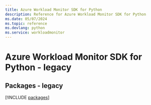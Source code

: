 ```yaml
---
title: Azure Workload Monitor SDK for Python
description: Reference for Azure Workload Monitor SDK for Python
ms.date: 05/07/2024
ms.topic: reference
ms.devlang: python
ms.service: workloadmonitor
---
```

# Azure Workload Monitor SDK for Python - legacy
## Packages - legacy
[!INCLUDE [packages](workload-monitor-index.md)]